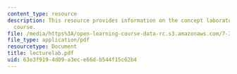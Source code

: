 ```yaml
---
content_type: resource
description: This resource provides information on the concept laboratories for the
  course.
file: /media/https%3A/open-learning-course-data-rc.s3.amazonaws.com/7-391-concept-centered-teaching-spring-2006/63e3f9194d09a3ece66db544f15c62b4_lecturelab.pdf
file_type: application/pdf
resourcetype: Document
title: lecturelab.pdf
uid: 63e3f919-4d09-a3ec-e66d-b544f15c62b4
---
```

